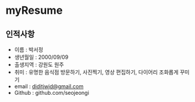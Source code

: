 # myResume

## 인적사항
* 이름 : 박서정
* 생년월일 : 2000/09/09
* 출생지역 : 강원도 원주
* 취미 : 유명한 음식점 방문하기, 사진찍기, 영상 편집하기, 다이어리 조화롭게 꾸미기
* email : diditjwjd@gmail.com
* Github : github.com/seojeongi
